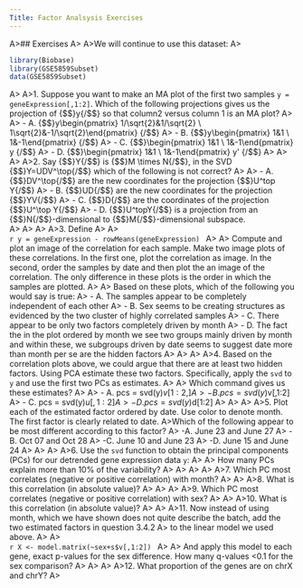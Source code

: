 ```yaml
---
Title: Factor Analsysis Exercises
---
```


A>## Exercises
A>
A>We will continue to use this dataset:
A>
```r
library(Biobase)
library(GSE5859Subset)
data(GSE5859Subset)
```
A>
A>1. Suppose you want to make an MA plot of the first two samples `y = geneExpression[,1:2]`. Which of the following projections gives us the projection of {$$}y{/$$} so that column2 versus column 1 is an MA plot?
A>
A>    - A. {$$}y\begin{pmatrix} 1/\sqrt{2}&1/\sqrt{2} \\ 1\sqrt{2}&-1/\sqrt{2}\end{pmatrix} {/$$}
A>    - B. {$$}y\begin{pmatrix} 1&1 \\ 1&-1\end{pmatrix} {/$$}
A>    - C. {$$}\begin{pmatrix} 1&1 \\ 1&-1\end{pmatrix} y {/$$}
A>    - D. {$$}\begin{pmatrix} 1&1 \\ 1&-1\end{pmatrix} y' {/$$}
A>
A>
A>
A>2. Say {$$}Y{/$$} is {$$}M \times N{/$$}, in the SVD {$$}Y=UDV^\top{/$$} which of the following is not correct?
A>
A>    - A. {$$}DV^\top{/$$} are the new coordinates for the projection {$$}U^top Y{/$$}
A>    - B.  {$$}UD{/$$} are the new coordinates for the projection {$$}YV{/$$}
A>    - C.  {$$}D{/$$} are the coordinates of the projection {$$}U^\top Y{/$$}
A>    - D.  {$$}U^topY{/$$} is a projection from an {$$}N{/$$}-dimensional to {$$}M{/$$}-dimensional subspace.  
A>
A>
A>
A>3. Define
A>
A>    
    ```r
    y = geneExpression - rowMeans(geneExpression)
    ```
A>
A>    Compute and plot an image of the correlation for each sample. Make two image plots of these correlations. In the first one, plot the correlation as image. In the second, order the samples by date and then plot the an image of the correlation. The only difference in these plots is the order in which the samples are plotted.
A>
A>    Based on these plots, which of the following you would say is true:
A>    - A. The samples appear to be completely independent of each other
A>    - B. Sex seems to be creating structures as evidenced by the two cluster of highly correlated samples
A>    - C. There appear to be only two factors completely driven by month
A>    - D. The fact the in the plot ordered by month we see two groups mainly driven by month and within these, we subgroups driven by date seems to suggest date more than month per se are the hidden factors
A>
A>
A>
A>4. Based on the correlation plots above, we could argue that there are at least two hidden factors. Using PCA estimate these two factors. Specifically, apply the `svd` to `y` and use the first two PCs as estimates.
A>
A>    Which command gives us these estimates?
A>
A>    - A. pcs = svd(y)$v[1:2,]
A>    - B. pcs = svd(y)$v[,1:2]
A>    - C. pcs = svd(y)$u[,1:2]
A>    - D. pcs = svd(y)$d[1:2]
A>
A>
A>
A>5. Plot each of the estimated factor ordered by date. Use color to denote month. The first factor is clearly related to date. 
A>Which of the following appear to be most different according to this factor?
A>    -A. June 23 and June 27
A>    -B. Oct 07 and Oct 28
A>    -C. June 10 and June 23
A>    -D. June 15 and June 24
A>
A>
A>
A>6. Use the `svd` function to obtain the principal components (PCs) for our detrended gene expression data `y`:
A>
A>    How many PCs explain more than 10% of the variability?
A>
A>
A>
A>
A>7. Which PC most correlates (negative or positive correlation) with month? 
A>
A>
A>8. What is this correlation  (in absolute value)?
A>
A>
A>
A>9. Which PC most correlates (negative or positive correlation) with sex? 
A>
A>
A>10. What is this correlation  (in absolute value)?
A>
A>
A>11. Now instead of using month, which we have shown does not quite describe the batch,  add the two estimated factors in question 3.4.2
A> to the linear model we used above.
A>
A>    
    ```r
    X <- model.matrix(~sex+s$v[,1:2])
    ```
A>
A>    And apply this model to each gene, exact p-values for the sex difference.  How many q-values <0.1 for the sex comparison?
A>
A>
A>
A>12. What proportion of the genes are on chrX and chrY?
A>
